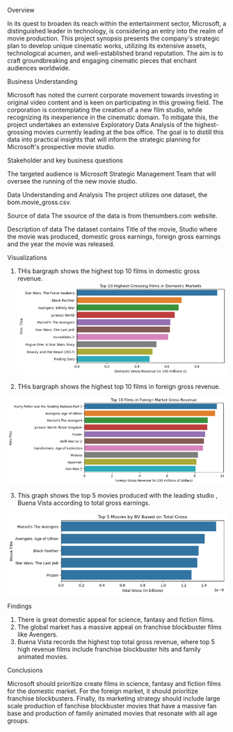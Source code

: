 Overview

In its quest to broaden its reach within the entertainment sector, Microsoft, a distinguished leader in technology, is considering an entry into the realm of movie production. This project synopsis presents the company's strategic plan to develop unique cinematic works, utilizing its extensive assets, technological acumen, and well-established brand reputation. The aim is to craft groundbreaking and engaging cinematic pieces that enchant audiences worldwide.


Business Understanding

Microsoft has noted the current corporate movement towards investing in original video content and is keen on participating in this growing field. The corporation is contemplating the creation of a new film studio, while recognizing its inexperience in the cinematic domain. To mitigate this, the project undertakes an extensive Exploratory Data Analysis of the highest-grossing movies currently leading at the box office. The goal is to distill this data into practical insights that will inform the strategic planning for Microsoft's prospective movie studio.

Stakeholder and key business questions

The targeted audience is Microsoft Strategic Management Team that will oversee the  running of the new movie studio.

Data Understanding and Analysis
The project utilizes one dataset, the bom.movie_gross.csv.

Source of data
The ssource of the data is from thenumbers.com website.

Description of data
The dataset contains  Title of the movie,  Studio where the movie was produced, domestic gross earnings, foreign gross earnings and the year the movie was released. 

 Visualizations 
  1. THis bargraph shows the highest top 10 films in  domestic gross revenue.
 ![Alt text](image.png)
  
  2. THis bargraph shows the highest top 10 films in  foreign gross revenue.
  
  ![Alt text](image-1.png)


  3. This graph shows the top 5 movies produced with the leading studio , Buena Vista according to total gross earnings.

![Alt text](image-2.png)




Findings

1. There is great domestic appeal for science, fantasy and fiction films.
2. The global market has a massive appeal on franchise blockbuster films like Avengers.
3. Buena Vista records the highest top total gross revenue, where
top 5 high revenue films include franchise blockbuster hits and 
family animated movies.


Conclusions

Microsoft should prioritize create films in science, fantasy and fiction films for the domestic market. For the foreign market, it
should prioritize  franchise blockbusters. Finally, its marketing
strategy should include large scale production of fanchise blockbuster
movies that have a massive fan base and production of family animated
movies that resonate with all age groups.

